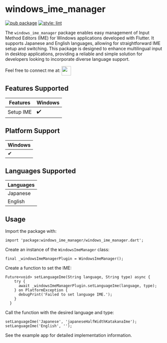 # windows_ime_manager

[![pub package](https://img.shields.io/pub/v/windows_ime_manager.svg)](https://pub.dev/packages/windows_ime_manager)
[![style: lint](https://img.shields.io/badge/style-lint-4BC0F5.svg)](https://pub.dev/packages/lint)

The `windows_ime_manager` package enables easy management of Input Method Editors (IME) for Windows applications developed with Flutter. It supports Japanese and English languages, allowing for straightforward IME setup and switching. This package is designed to enhance multilingual input in desktop applications, providing a reliable and simple solution for developers looking to incorporate diverse language support.

Feel free to connect me at: [<img align="center" height="30" src="https://img.shields.io/badge/linkedin-blue.svg?&style=for-the-badge&logo=linkedin&logoColor=white" />][LinkedIn]

## Features Supported

| Features               | Windows |
|------------------------|---------|
| Setup IME          | :heavy_check_mark: |


## Platform Support

| Windows |
|---------|
| ✔       |

## Languages Supported

| Languages |
|-----------|
| Japanese  |
| English   |  


## Usage

Import the package with:
```
import 'package:windows_ime_manager/windows_ime_manager.dart';
```

Create an instance of the `WindowsImeManager` class:
```
final _windowsImeManagerPlugin = WindowsImeManager();
```

Create a function to set the IME:
```
Future<void> setLanguageIme(String language, String type) async {
    try {
      await _windowsImeManagerPlugin.setLanguageIme(language, type);
    } on PlatformException {
      debugPrint('Failed to set language IME.');
    }
  }
```

Call the function with the desired language and type:
```
setLanguageIme('Japanese', 'japaneseHalfWidthKatakanaIme');
setLanguageIme('English', '');
```

See the example app for detailed implementation information.




[linkedin]: https://www.linkedin.com/in/aiymenlatheef/

